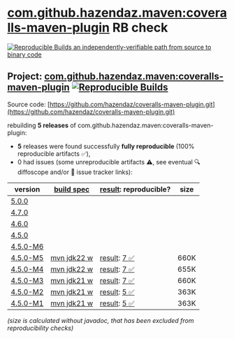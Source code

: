 [com.github.hazendaz.maven:coveralls-maven-plugin](https://central.sonatype.com/artifact/com.github.hazendaz.maven/coveralls-maven-plugin/versions) RB check
=======

[![Reproducible Builds](https://reproducible-builds.org/images/logos/rb.svg) an independently-verifiable path from source to binary code](https://reproducible-builds.org/)

## Project: [com.github.hazendaz.maven:coveralls-maven-plugin](https://central.sonatype.com/artifact/com.github.hazendaz.maven/coveralls-maven-plugin/versions) [![Reproducible Builds](https://img.shields.io/endpoint?url=https://raw.githubusercontent.com/jvm-repo-rebuild/reproducible-central/master/content/com/github/hazendaz/maven/coveralls-maven-plugin/badge.json)](https://github.com/jvm-repo-rebuild/reproducible-central/blob/master/content/com/github/hazendaz/maven/coveralls-maven-plugin/README.md)

Source code: [https://github.com/hazendaz/coveralls-maven-plugin.git](https://github.com/hazendaz/coveralls-maven-plugin.git)

rebuilding **5 releases** of com.github.hazendaz.maven:coveralls-maven-plugin:
- **5** releases were found successfully **fully reproducible** (100% reproducible artifacts :white_check_mark:),
- 0 had issues (some unreproducible artifacts :warning:, see eventual :mag: diffoscope and/or :memo: issue tracker links):

| version | [build spec](/BUILDSPEC.md) | [result](https://reproducible-builds.org/docs/jvm/): reproducible? | size |
| -- | --------- | ------ | -- |
| [5.0.0](https://central.sonatype.com/artifact/com.github.hazendaz.maven/coveralls-maven-plugin/5.0.0/pom) | | | |
| [4.7.0](https://central.sonatype.com/artifact/com.github.hazendaz.maven/coveralls-maven-plugin/4.7.0/pom) | | | |
| [4.6.0](https://central.sonatype.com/artifact/com.github.hazendaz.maven/coveralls-maven-plugin/4.6.0/pom) | | | |
| [4.5.0](https://central.sonatype.com/artifact/com.github.hazendaz.maven/coveralls-maven-plugin/4.5.0/pom) | | | |
| [4.5.0-M6](https://central.sonatype.com/artifact/com.github.hazendaz.maven/coveralls-maven-plugin/4.5.0-M6/pom) | | | |
| [4.5.0-M5](https://central.sonatype.com/artifact/com.github.hazendaz.maven/coveralls-maven-plugin/4.5.0-M5/pom) | [mvn jdk22 w](coveralls-maven-plugin-4.5.0-M5.buildspec) | [result](coveralls-maven-plugin-4.5.0-M5.buildinfo): [7 :white_check_mark: ](coveralls-maven-plugin-4.5.0-M5.buildcompare) | 660K |
| [4.5.0-M4](https://central.sonatype.com/artifact/com.github.hazendaz.maven/coveralls-maven-plugin/4.5.0-M4/pom) | [mvn jdk22 w](coveralls-maven-plugin-4.5.0-M4.buildspec) | [result](coveralls-maven-plugin-4.5.0-M4.buildinfo): [7 :white_check_mark: ](coveralls-maven-plugin-4.5.0-M4.buildcompare) | 655K |
| [4.5.0-M3](https://central.sonatype.com/artifact/com.github.hazendaz.maven/coveralls-maven-plugin/4.5.0-M3/pom) | [mvn jdk21 w](coveralls-maven-plugin-4.5.0-M3.buildspec) | [result](coveralls-maven-plugin-4.5.0-M3.buildinfo): [7 :white_check_mark: ](coveralls-maven-plugin-4.5.0-M3.buildcompare) | 660K |
| [4.5.0-M2](https://central.sonatype.com/artifact/com.github.hazendaz.maven/coveralls-maven-plugin/4.5.0-M2/pom) | [mvn jdk21 w](coveralls-maven-plugin-4.5.0-M2.buildspec) | [result](coveralls-maven-plugin-4.5.0-M2.buildinfo): [5 :white_check_mark: ](coveralls-maven-plugin-4.5.0-M2.buildcompare) | 363K |
| [4.5.0-M1](https://central.sonatype.com/artifact/com.github.hazendaz.maven/coveralls-maven-plugin/4.5.0-M1/pom) | [mvn jdk21 w](coveralls-maven-plugin-4.5.0-M1.buildspec) | [result](coveralls-maven-plugin-4.5.0-M1.buildinfo): [5 :white_check_mark: ](coveralls-maven-plugin-4.5.0-M1.buildcompare) | 363K |

<i>(size is calculated without javadoc, that has been excluded from reproducibility checks)</i>
